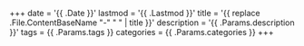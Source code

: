 +++
date = '{{ .Date }}'
lastmod = '{{ .Lastmod }}'
title = '{{ replace .File.ContentBaseName "-" " " | title }}'
description = '{{ .Params.description }}'
tags = {{ .Params.tags }}
categories = {{ .Params.categories }}
+++
